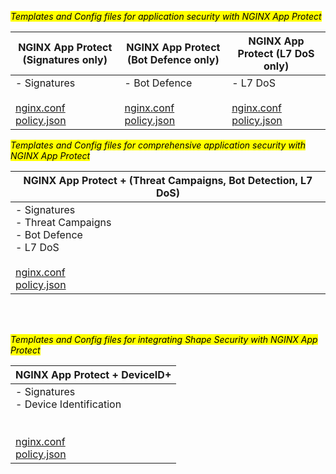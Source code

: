 <mark>*Templates and Config files for application security with NGINX App Protect*</mark>

| NGINX App Protect (Signatures only)                                                                                          | NGINX App Protect  (Bot Defence only)                                                                |  NGINX App Protect (L7 DoS only)                                                                                              |
|-                                                                                                                             |-                                                                                                     | -                                                                                                                             |
| - Signatures  <br><br> [nginx.conf](configs/waf-nginx.conf) <br> [policy.json](policies/nap_policy_waf.json)     | - Bot Defence <br><br> [nginx.conf](configs/bot-nginx.conf) <br> [policy.json](policies/nap_policy_bot.json)     | - L7 DoS <br><br> [nginx.conf](configs/dos-nginx.conf) <br> [policy.json](policies/nap_policy_dos.json)                       |


<mark>*Templates and Config files for comprehensive application security with NGINX App Protect*</mark>

| NGINX App Protect + (Threat Campaigns, Bot Detection, L7 DoS)                                                                                                                          |
|-                                                                                                                                                                                       |
| - Signatures <br> - Threat Campaigns <br> - Bot Defence <br> - L7 DoS <br><br> [nginx.conf](configs/waf_tc_bot_dos-nginx.conf) <br> [policy.json](configs/nap_policy_tc_bot_dos.json)   |

<br>
<br>

<mark>*Templates and Config files for integrating Shape Security with NGINX App Protect*</mark>

| NGINX App Protect + DeviceID+                                                                                                                    |
|-                                                                                                                                                 |
| - Signatures <br> - Device Identification <br><br><br> [nginx.conf](configs/waf-nginx.conf) <br> [policy.json](policies/nap_policy_waf.json)     |
